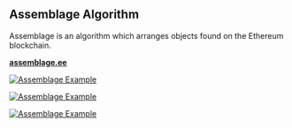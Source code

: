 ## Assemblage Algorithm

Assemblage is an algorithm which arranges objects found on the Ethereum blockchain.

**[assemblage.ee](https://assemblage.ee)**

[![Assemblage Example](https://assemblage.ee/images/1.jpg)](http://assemblage.ee/)

[![Assemblage Example](https://assemblage.ee/images/4.jpg)](http://assemblage.ee/)

[![Assemblage Example](https://assemblage.ee/images/7.jpg)](http://assemblage.ee/)
